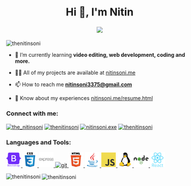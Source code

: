<h1 align="center">Hi 👋, I'm Nitin</h1>
<h3 align="center"> <img src="https://readme-typing-svg.herokuapp.com/?color=54EDF0&lines=A%20newbie%20in%20tech+%3A)" /> </h3>

<p align="left"> <img src="https://komarev.com/ghpvc/?username=thenitinsoni&label=Profile%20views&color=0e75b6&style=flat" alt="thenitinsoni" /> </p>

- 🌱 I’m currently learning **video editing, web development, coding and more.**

- 👨‍💻 All of my projects are available at [nitinsoni.me](nitinsoni.me)

- 📫 How to reach me **nitinsoni3375@gmail.com**

- 📄 Know about my experiences [nitinsoni.me/resume.html](nitinsoni.me/resume.html)

<h3 align="left">Connect with me:</h3>
<p align="left">
<a href="https://twitter.com/the_nitinsoni" target="blank"><img align="center" src="https://raw.githubusercontent.com/rahuldkjain/github-profile-readme-generator/master/src/images/icons/Social/twitter.svg" alt="the_nitinsoni" height="30" width="40" /></a>
<a href="https://linkedin.com/in/thenitinsoni" target="blank"><img align="center" src="https://raw.githubusercontent.com/rahuldkjain/github-profile-readme-generator/master/src/images/icons/Social/linked-in-alt.svg" alt="thenitinsoni" height="30" width="40" /></a>
<a href="https://instagram.com/nitinsoni.exe" target="blank"><img align="center" src="https://raw.githubusercontent.com/rahuldkjain/github-profile-readme-generator/master/src/images/icons/Social/instagram.svg" alt="nitinsoni.exe" height="30" width="40" /></a>
<a href="https://www.youtube.com/c/thenitinsoni" target="blank"><img align="center" src="https://raw.githubusercontent.com/rahuldkjain/github-profile-readme-generator/master/src/images/icons/Social/youtube.svg" alt="thenitinsoni" height="30" width="40" /></a>
</p>

<h3 align="left">Languages and Tools:</h3>
<p align="left"> <a href="https://getbootstrap.com" target="_blank" rel="noreferrer"> <img src="https://raw.githubusercontent.com/devicons/devicon/master/icons/bootstrap/bootstrap-plain-wordmark.svg" alt="bootstrap" width="40" height="40"/> </a> <a href="https://www.w3schools.com/css/" target="_blank" rel="noreferrer"> <img src="https://raw.githubusercontent.com/devicons/devicon/master/icons/css3/css3-original-wordmark.svg" alt="css3" width="40" height="40"/> </a> <a href="https://expressjs.com" target="_blank" rel="noreferrer"> <img src="https://raw.githubusercontent.com/devicons/devicon/master/icons/express/express-original-wordmark.svg" alt="express" width="40" height="40"/> </a> <a href="https://git-scm.com/" target="_blank" rel="noreferrer"> <img src="https://www.vectorlogo.zone/logos/git-scm/git-scm-icon.svg" alt="git" width="40" height="40"/> </a> <a href="https://www.w3.org/html/" target="_blank" rel="noreferrer"> <img src="https://raw.githubusercontent.com/devicons/devicon/master/icons/html5/html5-original-wordmark.svg" alt="html5" width="40" height="40"/> </a> <a href="https://www.java.com" target="_blank" rel="noreferrer"> <img src="https://raw.githubusercontent.com/devicons/devicon/master/icons/java/java-original.svg" alt="java" width="40" height="40"/> </a> <a href="https://developer.mozilla.org/en-US/docs/Web/JavaScript" target="_blank" rel="noreferrer"> <img src="https://raw.githubusercontent.com/devicons/devicon/master/icons/javascript/javascript-original.svg" alt="javascript" width="40" height="40"/> </a> <a href="https://www.linux.org/" target="_blank" rel="noreferrer"> <img src="https://raw.githubusercontent.com/devicons/devicon/master/icons/linux/linux-original.svg" alt="linux" width="40" height="40"/> </a> <a href="https://nodejs.org" target="_blank" rel="noreferrer"> <img src="https://raw.githubusercontent.com/devicons/devicon/master/icons/nodejs/nodejs-original-wordmark.svg" alt="nodejs" width="40" height="40"/> </a> <a href="https://reactjs.org/" target="_blank" rel="noreferrer"> <img src="https://raw.githubusercontent.com/devicons/devicon/master/icons/react/react-original-wordmark.svg" alt="react" width="40" height="40"/> </a> </p>

<p><img align="left" src="https://github-readme-stats.vercel.app/api/top-langs?username=thenitinsoni&show_icons=true&locale=en&layout=compact" alt="thenitinsoni" /></p>

<p>&nbsp;<img align="center" src="https://github-readme-stats.vercel.app/api?username=thenitinsoni&show_icons=true&locale=en" alt="thenitinsoni" /></p>
